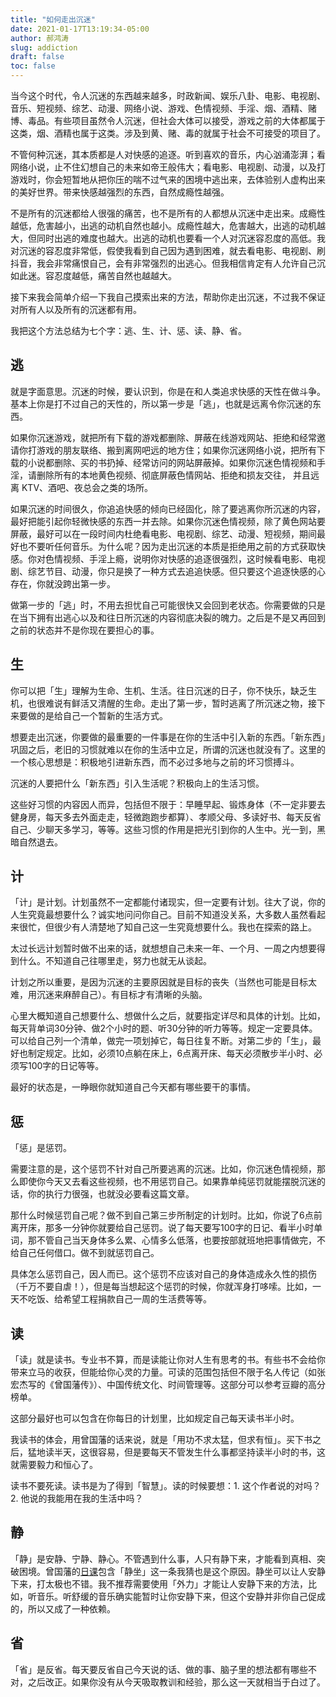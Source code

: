 ```yaml
---
title: "如何走出沉迷"
date: 2021-01-17T13:19:34-05:00
author: 郝鸿涛
slug: addiction
draft: false
toc: false
---
```

当今这个时代，令人沉迷的东西越来越多，时政新闻、娱乐八卦、电影、电视剧、音乐、短视频、综艺、动漫、网络小说、游戏、色情视频、手淫、烟、酒精、赌博、毒品。有些项目虽然令人沉迷，但社会大体可以接受，游戏之前的大体都属于这类，烟、酒精也属于这类。涉及到黄、赌、毒的就属于社会不可接受的项目了。

不管何种沉迷，其本质都是人对快感的追逐。听到喜欢的音乐，内心汹涌澎湃；看网络小说，止不住幻想自己的未来如帝王般伟大；看电影、电视剧、动漫，以及打游戏时，你会短暂地从把你压的喘不过气来的困境中逃出来，去体验别人虚构出来的美好世界。带来快感越强烈的东西，自然成瘾性越强。

不是所有的沉迷都给人很强的痛苦，也不是所有的人都想从沉迷中走出来。成瘾性越低，危害越小，出逃的动机自然也越小。成瘾性越大，危害越大，出逃的动机越大，但同时出逃的难度也越大。出逃的动机也要看一个人对沉迷容忍度的高低。我对沉迷的容忍度非常低，假使我看到自己因为遇到困难，就去看电影、电视剧、刷抖音，我会非常痛恨自己，会有非常强烈的出逃心。但我相信肯定有人允许自己沉如此迷。容忍度越低，痛苦自然也越越大。

接下来我会简单介绍一下我自己摸索出来的方法，帮助你走出沉迷，不过我不保证对所有人以及所有的沉迷都有用。

我把这个方法总结为七个字：逃、生、计、惩、读、静、省。

## 逃

就是字面意思。沉迷的时候，要认识到，你是在和人类追求快感的天性在做斗争。基本上你是打不过自己的天性的，所以第一步是「逃」，也就是远离令你沉迷的东西。

如果你沉迷游戏，就把所有下载的游戏都删除、屏蔽在线游戏网站、拒绝和经常邀请你打游戏的朋友联络、搬到离网吧远的地方住；如果你沉迷网络小说，把所有下载的小说都删除、买的书扔掉、经常访问的网站屏蔽掉。如果你沉迷色情视频和手淫，请删除所有的本地黄色视频、彻底屏蔽色情网站、拒绝和损友交往， 并且远离 KTV、酒吧、夜总会之类的场所。

如果沉迷的时间很久，你追追快感的倾向已经固化，除了要逃离你所沉迷的内容，最好把能引起你轻微快感的东西一并去除。如果你沉迷色情视频，除了黄色网站要屏蔽，最好可以在一段时间内杜绝看电影、电视剧、综艺、动漫、短视频，期间最好也不要听任何音乐。为什么呢？因为走出沉迷的本质是拒绝用之前的方式获取快感。你对色情视频、手淫上瘾，说明你对快感的追逐很强烈，这时候看电影、电视剧、综艺节目、动漫，你只是换了一种方式去追追快感。但只要这个追逐快感的心存在，你就没跨出第一步。

做第一步的「逃」时，不用去担忧自己可能很快又会回到老状态。你需要做的只是在当下拥有出逃心以及和往日所沉迷的内容彻底决裂的魄力。之后是不是又再回到之前的状态并不是你现在要担心的事。

## 生

你可以把「生」理解为生命、生机、生活。往日沉迷的日子，你不快乐，缺乏生机，也很难说有鲜活又清醒的生命。走出了第一步，暂时逃离了所沉迷之物，接下来要做的是给自己一个暂新的生活方式。

想要走出沉迷，你要做的最重要的一件事是在你的生活中引入新的东西。「新东西」巩固之后，老旧的习惯就难以在你的生活中立足，所谓的沉迷也就没有了。这里的一个核心思想是：积极地引进新东西，而不必过多地与之前的坏习惯搏斗。

沉迷的人要把什么「新东西」引入生活呢？积极向上的生活习惯。

这些好习惯的内容因人而异，包括但不限于：早睡早起、锻炼身体（不一定非要去健身房，每天多去外面走走，轻微跑跑步都算）、孝顺父母、多读好书、每天反省自己、少聊天多学习，等等。这些习惯的作用是把光引到你的人生中。光一到，黑暗自然退去。

## 计

「计」是计划。计划虽然不一定都能付诸现实，但一定要有计划。往大了说，你的人生究竟最想要什么？诚实地问问你自己。目前不知道没关系，大多数人虽然看起来很忙，但很少有人清楚地了知自己这一生究竟想要什么。我也在探索的路上。

太过长远计划暂时做不出来的话，就想想自己未来一年、一个月、一周之内想要得到什么。不知道自己往哪里走，努力也就无从谈起。

计划之所以重要，是因为沉迷的主要原因就是目标的丧失（当然也可能是目标太难，用沉迷来麻醉自己）。有目标才有清晰的头脑。

心里大概知道自己想要什么、想做什么之后，就要指定详尽和具体的计划。比如，每天背单词30分钟、做2个小时的题、听30分钟的听力等等。规定一定要具体。可以给自己列一个清单，做完一项划掉它，每日往复不断。对第二步的「生」，最好也制定规定。比如，必须10点躺在床上，6点离开床、每天必须散步半小时、必须写100字的日记等等。

最好的状态是，一睁眼你就知道自己今天都有哪些要干的事情。

## 惩

「惩」是惩罚。

需要注意的是，这个惩罚不针对自己所要逃离的沉迷。比如，你沉迷色情视频，那么即使你今天又去看这些视频，也不用惩罚自己。如果靠单纯惩罚就能摆脱沉迷的话，你的执行力很强，也就没必要看这篇文章。

那什么时候惩罚自己呢？做不到自己第三步所制定的计划时。比如，你说了6点前离开床，那多一分钟你就要给自己惩罚。说了每天要写100字的日记、看半小时单词，那不管自己当天身体多么累、心情多么低落，也要按部就班地把事情做完，不给自己任何借口。做不到就惩罚自己。

具体怎么惩罚自己，因人而已。这个惩罚不应该对自己的身体造成永久性的损伤（千万不要自虐！），但是每当想起这个惩罚的时候，你就浑身打哆嗦。比如，一天不吃饭、给希望工程捐款自己一周的生活费等等。

## 读

「读」就是读书。专业书不算，而是读能让你对人生有思考的书。有些书不会给你带来立马的收获，但能给你心灵的力量。可读的范围包括但不限于名人传记（如张宏杰写的《曾国藩传》）、中国传统文化、时间管理等。这部分可以参考豆瓣的高分榜单。

这部分最好也可以包含在你每日的计划里，比如规定自己每天读书半小时。

我读书的体会，用曾国藩的话来说，就是「用功不求太猛，但求有恒」。买下书之后，猛地读半天，这很容易，但是要每天不管发生什么事都坚持读半小时的书，这就需要毅力和恒心了。

读书不要死读。读书是为了得到「智慧」。读的时候要想：1. 这个作者说的对吗？2. 他说的我能用在我的生活中吗？

## 静

「静」是安静、宁静、静心。不管遇到什么事，人只有静下来，才能看到真相、突破困境。曾国藩的[日课](https://baike.baidu.com/item/%E6%97%A5%E8%AF%BE%E5%8D%81%E4%BA%8C%E6%9D%A1/10040859)包含「静坐」这一条我猜也是这个原因。静坐可以让人安静下来，打太极也不错。我不推荐需要使用「外力」才能让人安静下来的方法，比如，听音乐。听舒缓的音乐确实能暂时让你安静下来，但这个安静并非你自己促成的，所以又成了一种依赖。

## 省

「省」是反省。每天要反省自己今天说的话、做的事、脑子里的想法都有哪些不对，之后改正。如果你没有从今天吸取教训和经验，那么这一天就相当于白过了。